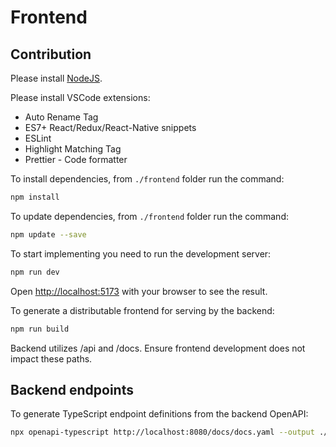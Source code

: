 # Frontend

## Contribution

Please install [NodeJS](https://nodejs.org/).

Please install VSCode extensions:

- Auto Rename Tag
- ES7+ React/Redux/React-Native snippets
- ESLint
- Highlight Matching Tag
- Prettier - Code formatter

To install dependencies, from `./frontend` folder run the command:

```bash
npm install
```

To update dependencies, from `./frontend` folder run the command:

```bash
npm update --save
```

To start implementing you need to run the development server:

```bash
npm run dev
```

Open [http://localhost:5173](http://localhost:5173) with your browser to see the result.

To generate a distributable frontend for serving by the backend:

```bash
npm run build
```

Backend utilizes /api and /docs. Ensure frontend development does not impact these paths.

## Backend endpoints

To generate TypeScript endpoint definitions from the backend OpenAPI:

```bash
npx openapi-typescript http://localhost:8080/docs/docs.yaml --output ./src/services/backend/endpoints.d.ts
```
